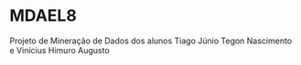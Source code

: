 # MDAEL8

Projeto de Mineração de Dados dos alunos Tiago Júnio Tegon Nascimento e Vinícius Himuro Augusto
